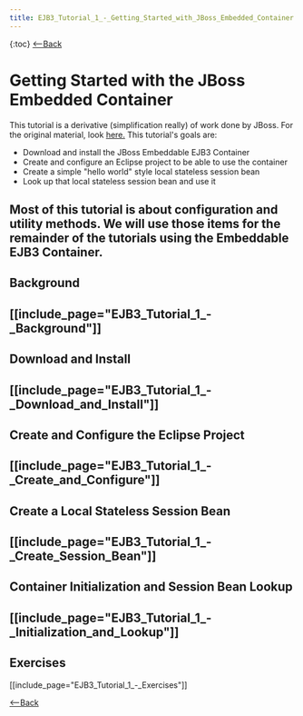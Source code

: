```yaml
---
title: EJB3_Tutorial_1_-_Getting_Started_with_JBoss_Embedded_Container
---
```

{:toc}
[<--Back]({{site.pagesurl}}/EJB_3_and_Java_Persistence_API)

# Getting Started with the JBoss Embedded Container

This tutorial is a derivative (simplification really) of work done by JBoss. For the original material, look [here.](http://docs.jboss.org/ejb3/embedded/embedded.html) This tutorial's goals are:
* Download and install the JBoss Embeddable EJB3 Container
* Create and configure an Eclipse project to be able to use the container
* Create a simple "hello world" style local stateless session bean
* Look up that local stateless session bean and use it

Most of this tutorial is about configuration and utility methods. We will use those items for the remainder of the tutorials using the Embeddable EJB3 Container.
----
## Background
[[include_page="EJB3_Tutorial_1_-_Background"]]
----
## Download and Install
[[include_page="EJB3_Tutorial_1_-_Download_and_Install"]]
----
## Create and Configure the Eclipse Project
[[include_page="EJB3_Tutorial_1_-_Create_and_Configure"]]
----
## Create a Local Stateless Session Bean
[[include_page="EJB3_Tutorial_1_-_Create_Session_Bean"]]
----
## Container Initialization and Session Bean Lookup
[[include_page="EJB3_Tutorial_1_-_Initialization_and_Lookup"]]
----
## Exercises
[[include_page="EJB3_Tutorial_1_-_Exercises"]]

[<--Back]({{site.pagesurl}}/EJB_3_and_Java_Persistence_API)
